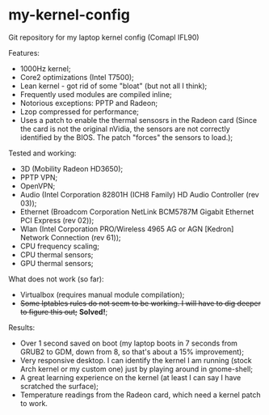 my-kernel-config
================

Git repository for my laptop kernel config (Comapl IFL90)

Features:
* 1000Hz kernel;
* Core2 optimizations (Intel T7500);
* Lean kernel - got rid of some "bloat" (but not all I think);
* Frequently used modules are compiled inline;
 * Notorious exceptions: PPTP and Radeon;
* Lzop compressed for performance;
* Uses a patch to enable the thermal sensosrs in the Radeon card (Since the card is not the original nVidia, the sensors are not correctly identified by the BIOS. The patch "forces" the sensors to load.);

Tested and working:
* 3D (Mobility Radeon HD3650);
* PPTP VPN;
* OpenVPN;
* Audio (Intel Corporation 82801H (ICH8 Family) HD Audio Controller (rev 03));
* Ethernet (Broadcom Corporation NetLink BCM5787M Gigabit Ethernet PCI Express (rev 02));
* Wlan (Intel Corporation PRO/Wireless 4965 AG or AGN [Kedron] Network Connection (rev 61));
* CPU frequency scaling;
* CPU thermal sensors;
* GPU thermal sensors;

What does not work (so far):
* Virtualbox (requires manual module compilation);
* ~~Some Iptables rules do not seem to be working. I will have to dig deeper to figure this out;~~ **Solved!**;

Results:
* Over 1 second saved on boot (my laptop boots in 7 seconds from GRUB2 to GDM, down from 8, so that's about a 15% improvement);
* Very responsive desktop. I can identify the kernel I am running (stock Arch kernel or my custom one) just by playing around in gnome-shell;
* A great learning experience on the kernel (at least I can say I have scratched the surface);
* Temperature readings from the Radeon card, which need a kernel patch to work.
